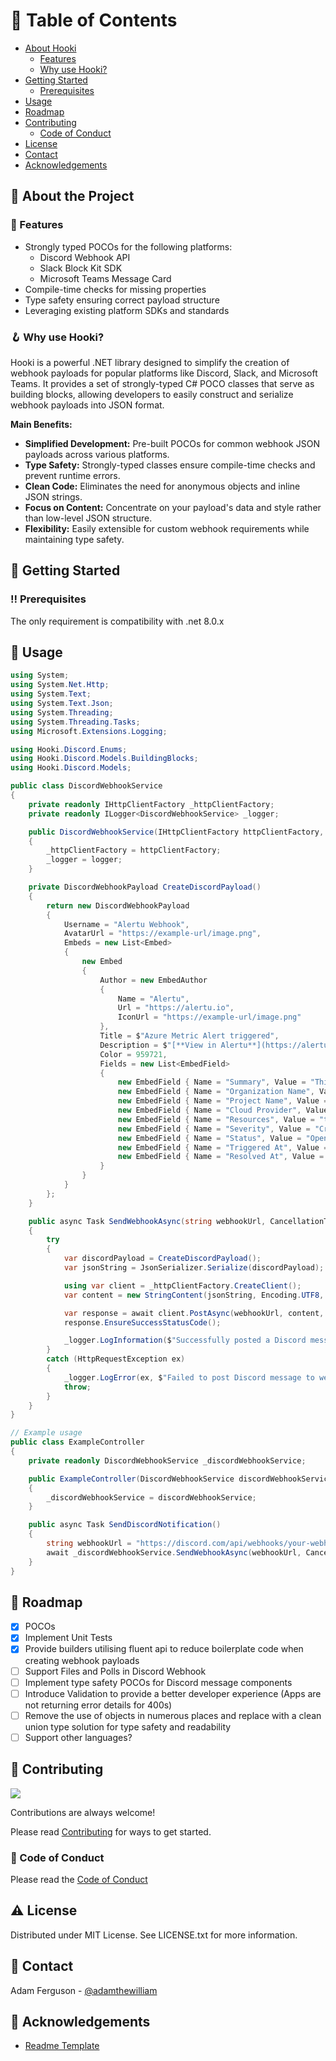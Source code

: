 <!-- Table of Contents -->
# 📔 Table of Contents

- [About Hooki](#star2-about-the-project)
  * [Features](#dart-features)
  * [Why use Hooki?](#key-why-use-hooki)
- [Getting Started](#toolbox-getting-started)
  * [Prerequisites](#bangbang-prerequisites)
- [Usage](#eyes-usage)
- [Roadmap](#compass-roadmap)
- [Contributing](#wave-contributing)
  * [Code of Conduct](#scroll-code-of-conduct)
- [License](#warning-license)
- [Contact](#handshake-contact)
- [Acknowledgements](#gem-acknowledgements)
  
<!-- About the Project -->
## 🌟 About the Project

<!-- Features -->
### 🎯 Features

- Strongly typed POCOs for the following platforms:
  - Discord Webhook API
  - Slack Block Kit SDK
  - Microsoft Teams Message Card
- Compile-time checks for missing properties
- Type safety ensuring correct payload structure
- Leveraging existing platform SDKs and standards

<!-- Why use Hooki? -->
### 🪝 Why use Hooki?

Hooki is a powerful .NET library designed to simplify the creation of webhook payloads for popular platforms like Discord, Slack, and Microsoft Teams. It provides a set of strongly-typed C# POCO classes that serve as building blocks, allowing developers to easily construct and serialize webhook payloads into JSON format.

**Main Benefits:**
- **Simplified Development:** Pre-built POCOs for common webhook JSON payloads across various platforms.
- **Type Safety:** Strongly-typed classes ensure compile-time checks and prevent runtime errors.
- **Clean Code:** Eliminates the need for anonymous objects and inline JSON strings.
- **Focus on Content:** Concentrate on your payload's data and style rather than low-level JSON structure.
- **Flexibility:** Easily extensible for custom webhook requirements while maintaining type safety.

<!-- Getting Started -->
##  🧰 Getting Started

<!-- Prerequisites -->
### ‼️ Prerequisites

The only requirement is compatibility with .net 8.0.x

<!-- Usage -->
## 👀 Usage

```csharp
using System;
using System.Net.Http;
using System.Text;
using System.Text.Json;
using System.Threading;
using System.Threading.Tasks;
using Microsoft.Extensions.Logging;

using Hooki.Discord.Enums;
using Hooki.Discord.Models.BuildingBlocks;
using Hooki.Discord.Models;

public class DiscordWebhookService
{
    private readonly IHttpClientFactory _httpClientFactory;
    private readonly ILogger<DiscordWebhookService> _logger;

    public DiscordWebhookService(IHttpClientFactory httpClientFactory, ILogger<DiscordWebhookService> logger)
    {
        _httpClientFactory = httpClientFactory;
        _logger = logger;
    }

    private DiscordWebhookPayload CreateDiscordPayload()
    {
        return new DiscordWebhookPayload
        {
            Username = "Alertu Webhook",
            AvatarUrl = "https://example-url/image.png",
            Embeds = new List<Embed>
            {
                new Embed
                {
                    Author = new EmbedAuthor
                    {
                        Name = "Alertu",
                        Url = "https://alertu.io",
                        IconUrl = "https://example-url/image.png"
                    },
                    Title = $"Azure Metric Alert triggered",
                    Description = $"[**View in Alertu**](https://alertu.io) | [**View in Azure**](https://portal.azure.com)",
                    Color = 959721,
                    Fields = new List<EmbedField>
                    {
                        new EmbedField { Name = "Summary", Value = "This is a test summary", Inline = false },
                        new EmbedField { Name = "Organization Name", Value = "Test Organization", Inline = true },
                        new EmbedField { Name = "Project Name", Value = "Test Project", Inline = true },
                        new EmbedField { Name = "Cloud Provider", Value = "Azure", Inline = true },
                        new EmbedField { Name = "Resources", Value = "test-redis, test-postgreSQL", Inline = true },
                        new EmbedField { Name = "Severity", Value = "Critical", Inline = true },
                        new EmbedField { Name = "Status", Value = "Open", Inline = true },
                        new EmbedField { Name = "Triggered At", Value = DateTimeOffset.UtcNow.ToString("f"), Inline = true },
                        new EmbedField { Name = "Resolved At", Value = DateTimeOffset.UtcNow.ToString("f"), Inline = true }
                    }
                }
            }
        };
    }

    public async Task SendWebhookAsync(string webhookUrl, CancellationToken cancellationToken)
    {
        try
        {
            var discordPayload = CreateDiscordPayload();
            var jsonString = JsonSerializer.Serialize(discordPayload);

            using var client = _httpClientFactory.CreateClient();
            var content = new StringContent(jsonString, Encoding.UTF8, "application/json");

            var response = await client.PostAsync(webhookUrl, content, cancellationToken);
            response.EnsureSuccessStatusCode();

            _logger.LogInformation($"Successfully posted a Discord message to the webhook URL: {webhookUrl}");
        }
        catch (HttpRequestException ex)
        {
            _logger.LogError(ex, $"Failed to post Discord message to webhook URL: {webhookUrl}");
            throw;
        }
    }
}

// Example usage
public class ExampleController
{
    private readonly DiscordWebhookService _discordWebhookService;

    public ExampleController(DiscordWebhookService discordWebhookService)
    {
        _discordWebhookService = discordWebhookService;
    }

    public async Task SendDiscordNotification()
    {
        string webhookUrl = "https://discord.com/api/webhooks/your-webhook-url-here";
        await _discordWebhookService.SendWebhookAsync(webhookUrl, CancellationToken.None);
    }
}
```

<!-- Roadmap -->
## 🧭 Roadmap

* [x] POCOs
* [x] Implement Unit Tests
* [x] Provide builders utilising fluent api to reduce boilerplate code when creating webhook payloads
* [ ] Support Files and Polls in Discord Webhook
* [ ] Implement type safety POCOs for Discord message components
* [ ] Introduce Validation to provide a better developer experience (Apps are not returning error details for 400s)
* [ ] Remove the use of objects in numerous places and replace with a clean union type solution for type safety and readability
* [ ] Support other languages?

<!-- Contributing -->
## 👋 Contributing

<a href="https://github.com/AlertuLabs/Hooki/graphs/contributors">
  <img src="https://contrib.rocks/image?repo=AlertuLabs/Hooki" />
</a>

Contributions are always welcome!

Please read [Contributing](https://github.com/AlertuLabs/Hooki/blob/main/.github/CONTRIBUTING.md) for ways to get started.

<!-- Code of Conduct -->
### 📜 Code of Conduct

Please read the [Code of Conduct](https://github.com/AlertuLabs/Hooki/blob/main/.github/CODE_OF_CONDUCT.md)

<!-- License -->
## ⚠️ License

Distributed under MIT License. See LICENSE.txt for more information.

<!-- Contact -->
## 🤝 Contact

Adam Ferguson - [@adamthewilliam](https://twitter.com/adamthewilliam)

<!-- Acknowledgments -->
## 💎 Acknowledgements

 - [Readme Template](https://github.com/Louis3797/awesome-readme-template)